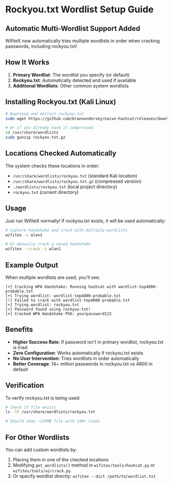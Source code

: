 # Rockyou.txt Wordlist Setup Guide

## Automatic Multi-Wordlist Support Added

WifiteX now automatically tries multiple wordlists in order when cracking passwords, including rockyou.txt!

## How It Works

1. **Primary Wordlist**: The wordlist you specify (or default)
2. **Rockyou.txt**: Automatically detected and used if available
3. **Additional Wordlists**: Other common system wordlists

## Installing Rockyou.txt (Kali Linux)

```bash
# Download and extract rockyou.txt
sudo wget https://github.com/brannondorsey/naive-hashcat/releases/download/data/rockyou.txt -O /usr/share/wordlists/rockyou.txt

# Or if you already have it compressed
cd /usr/share/wordlists
sudo gunzip rockyou.txt.gz
```

## Locations Checked Automatically

The system checks these locations in order:
- `/usr/share/wordlists/rockyou.txt` (standard Kali location)
- `/usr/share/wordlists/rockyou.txt.gz` (compressed version)
- `./wordlists/rockyou.txt` (local project directory)
- `rockyou.txt` (current directory)

## Usage

Just run WifiteX normally! If rockyou.txt exists, it will be used automatically:

```bash
# Capture handshake and crack with multiple wordlists
wifitex -i wlan1

# Or manually crack a saved handshake
wifitex --crack -i wlan1
```

## Example Output

When multiple wordlists are used, you'll see:

```
[+] Cracking WPA Handshake: Running hashcat with wordlist-top4800-probable.txt
[+] Trying wordlist: wordlist-top4800-probable.txt
[!] Failed to crack with wordlist-top4800-probable.txt
[+] Trying wordlist: rockyou.txt
[+] Password found using rockyou.txt!
[+] Cracked WPA Handshake PSK: yourpassword123
```

## Benefits

- **Higher Success Rate**: If password isn't in primary wordlist, rockyou.txt is tried
- **Zero Configuration**: Works automatically if rockyou.txt exists
- **No User Intervention**: Tries wordlists in order automatically
- **Better Coverage**: 14+ million passwords in rockyou.txt vs 4800 in default

## Verification

To verify rockyou.txt is being used:

```bash
# Check if file exists
ls -lh /usr/share/wordlists/rockyou.txt

# Should show ~135MB file with 14M+ lines
```

## For Other Wordlists

You can add custom wordlists by:
1. Placing them in one of the checked locations
2. Modifying `get_wordlists()` method in `wifitex/tools/hashcat.py` or `wifitex/tools/aircrack.py`
3. Or specify wordlist directly: `wifitex --dict /path/to/wordlist.txt`
